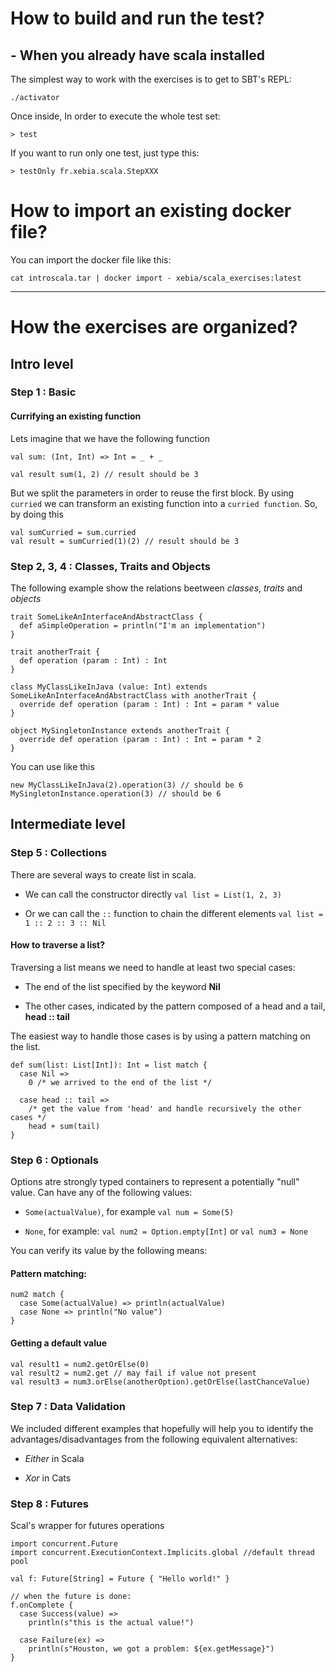 How to build and run the test?
=============

## - When you already have scala installed 

The simplest way to work with the exercises is to get to SBT's REPL:

    ./activator
    
Once inside, In order to execute the whole test set: 

    > test
    
If you want to run only one test, just type this:

    > testOnly fr.xebia.scala.StepXXX

# How to import an existing docker file?

You can import the docker file like this:

    cat introscala.tar | docker import - xebia/scala_exercises:latest

-----

# How the exercises are organized?

## Intro level

### Step 1 : Basic

#### Currifying an existing function

Lets imagine that we have the following function

    val sum: (Int, Int) => Int = _ + _
    
    val result sum(1, 2) // result should be 3

But we split the parameters in order to reuse the first block. By using `curried` we can transform an existing 
function into a `curried function`. So, by doing this

    val sumCurried = sum.curried
    val result = sumCurried(1)(2) // result should be 3


### Step 2, 3, 4 : Classes, Traits and Objects

The following example show the relations beetween _classes_, _traits_ and _objects_

    trait SomeLikeAnInterfaceAndAbstractClass {
      def aSimpleOperation = println("I'm an implementation")
    }
    
    trait anotherTrait {
      def operation (param : Int) : Int
    }
    
    class MyClassLikeInJava (value: Int) extends SomeLikeAnInterfaceAndAbstractClass with anotherTrait {
      override def operation (param : Int) : Int = param * value
    }
    
    object MySingletonInstance extends anotherTrait {
      override def operation (param : Int) : Int = param * 2
    }

You can use like this

    new MyClassLikeInJava(2).operation(3) // should be 6
    MySingletonInstance.operation(3) // should be 6

## Intermediate level


### Step 5 : Collections

There are several ways to create list in scala.

* We can call the constructor directly
`val list = List(1, 2, 3)`

* Or we can call the `::` function to chain the different elements 
`val list = 1 :: 2 :: 3 :: Nil`


#### How to traverse a list?

Traversing a list means we need to handle at least two special cases:

* The end of the list specified by the keyword __Nil__

* The other cases, indicated by the pattern composed of a head and a tail, __head :: tail__ 

The easiest way to handle those cases is by using a pattern matching on the list.


    def sum(list: List[Int]): Int = list match {
      case Nil => 
        0 /* we arrived to the end of the list */
        
      case head :: tail =>
        /* get the value from 'head' and handle recursively the other cases */
        head + sum(tail) 
    }


### Step 6 : Optionals

Options atre strongly typed containers to represent a potentially "null" value. Can have any of the following values:
 
 - `Some(actualValue)`, for example `val num = Some(5)`
 
 - `None`, for example: `val num2 = Option.empty[Int]` or `val num3 = None`

You can verify its value by the following means:

#### Pattern matching: 

    num2 match {
      case Some(actualValue) => println(actualValue)
      case None => println("No value")
    }

#### Getting a default value

    val result1 = num2.getOrElse(0)
    val result2 = num2.get // may fail if value not present
    val result3 = num3.orElse(anotherOption).getOrElse(lastChanceValue)


### Step 7 : Data Validation
We included different examples that hopefully will help you to identify the advantages/disadvantages from the following
equivalent alternatives:

- _Either_ in Scala

- _Xor_ in Cats



### Step 8 : Futures

Scal's wrapper for futures operations

    import concurrent.Future
    import concurrent.ExecutionContext.Implicits.global //default thread pool
    
    val f: Future[String] = Future { "Hello world!" }

    // when the future is done:
    f.onComplete {
      case Success(value) =>
        println(s"this is the actual value!")
        
      case Failure(ex) =>
        println(s"Houston, we got a problem: ${ex.getMessage}")
    }

